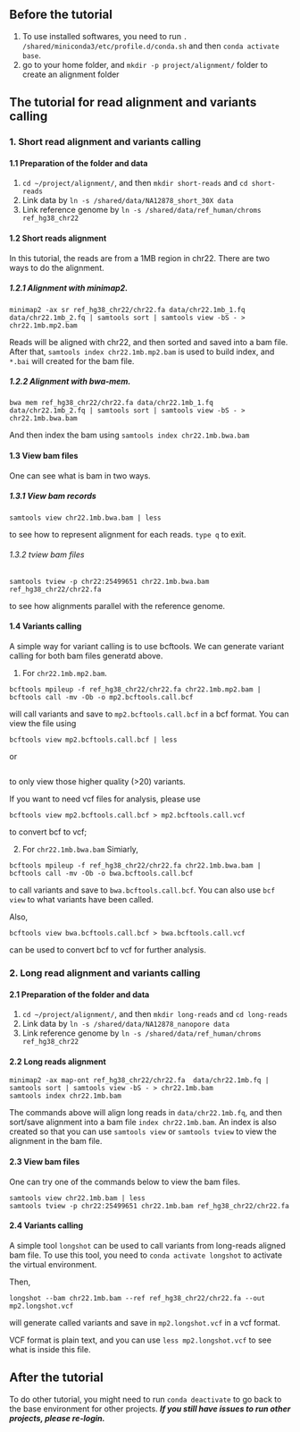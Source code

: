 ## Before the tutorial

1. To use installed softwares, you need to run `. /shared/miniconda3/etc/profile.d/conda.sh` and then `conda activate base`.
2. go to your home folder, and `mkdir -p project/alignment/` folder to create an alignment folder

## The tutorial for read alignment and variants calling

### 1. Short read alignment and variants calling
#### 1.1 Preparation of the folder and data
1. `cd ~/project/alignment/`, and then `mkdir short-reads` and `cd short-reads`
2. Link data by `ln -s /shared/data/NA12878_short_30X data`
3. Link reference genome by `ln -s /shared/data/ref_human/chroms ref_hg38_chr22`

#### 1.2 Short reads alignment
In this tutorial, the reads are from a 1MB region in chr22. There are two ways to do the alignment.

##### 1.2.1 Alignment with minimap2. 
```
minimap2 -ax sr ref_hg38_chr22/chr22.fa data/chr22.1mb_1.fq data/chr22.1mb_2.fq | samtools sort | samtools view -bS - > chr22.1mb.mp2.bam
```
Reads will be aligned with chr22, and then sorted and saved into a bam file.
After that, `samtools index chr22.1mb.mp2.bam` is used to build index, and `*.bai` will created for the bam file.

##### 1.2.2 Alignment with bwa-mem. 
```
bwa mem ref_hg38_chr22/chr22.fa data/chr22.1mb_1.fq data/chr22.1mb_2.fq | samtools sort | samtools view -bS - > chr22.1mb.bwa.bam
```
And then index the bam using `samtools index chr22.1mb.bwa.bam`

#### 1.3 View bam files
One can see what is bam in two ways.

##### 1.3.1 View bam records
```
samtools view chr22.1mb.bwa.bam | less
``` 
to see how to represent alignment for each reads. 
`type q` to exit.

###### 1.3.2 tview bam files
```
samtools tview -p chr22:25499651 chr22.1mb.bwa.bam ref_hg38_chr22/chr22.fa
``` 
to see how alignments parallel with the reference genome.

#### 1.4 Variants calling
A simple way for variant calling is to use bcftools. We can generate variant calling for both bam files generatd above.

1. For `chr22.1mb.mp2.bam`. 
```
bcftools mpileup -f ref_hg38_chr22/chr22.fa chr22.1mb.mp2.bam | bcftools call -mv -Ob -o mp2.bcftools.call.bcf
```
will call variants and save to `mp2.bcftools.call.bcf` in a bcf format. 
You can view the file using 
```
bcftools view mp2.bcftools.call.bcf | less
``` 
or 
```bcftools view -i '%QUAL>=20' mp2.bcftools.call.bcf | less
``` 
to only view those higher quality (>20) variants.

If you want to need vcf files for analysis, please use
```
bcftools view mp2.bcftools.call.bcf > mp2.bcftools.call.vcf
``` 
to convert bcf to vcf;

2. For `chr22.1mb.bwa.bam`
Simiarly, 
```
bcftools mpileup -f ref_hg38_chr22/chr22.fa chr22.1mb.bwa.bam | bcftools call -mv -Ob -o bwa.bcftools.call.bcf
``` 
to call variants and save to `bwa.bcftools.call.bcf`. 
You can also use `bcf view` to what variants have been called.

Also, 
```
bcftools view bwa.bcftools.call.bcf > bwa.bcftools.call.vcf
``` 
can be used to convert bcf to vcf for further analysis.

### 2. Long read alignment and variants calling
#### 2.1 Preparation of the folder and data
1. `cd ~/project/alignment/`, and then `mkdir long-reads` and `cd long-reads`
2. Link data by `ln -s /shared/data/NA12878_nanopore data`
3. Link reference genome by `ln -s /shared/data/ref_human/chroms ref_hg38_chr22`

#### 2.2 Long reads alignment
```
minimap2 -ax map-ont ref_hg38_chr22/chr22.fa  data/chr22.1mb.fq | samtools sort | samtools view -bS - > chr22.1mb.bam
samtools index chr22.1mb.bam
```
The commands above will align long reads in `data/chr22.1mb.fq`, and then sort/save alignment into a bam file `index chr22.1mb.bam`. 
An index is also created so that you can use `samtools view` or `samtools tview` to view the alignment in the bam file.

#### 2.3 View bam files
One can try one of the commands below to view the bam files.
```
samtools view chr22.1mb.bam | less
samtools tview -p chr22:25499651 chr22.1mb.bam ref_hg38_chr22/chr22.fa
```

#### 2.4 Variants calling
A simple tool `longshot` can be used to call variants from long-reads aligned bam file. To use this tool, you need to `conda activate longshot` to activate the virtual environment.

Then,
```
longshot --bam chr22.1mb.bam --ref ref_hg38_chr22/chr22.fa --out mp2.longshot.vcf
``` 
will generate called variants and save in `mp2.longshot.vcf` in a vcf format. 

VCF format is plain text, and you can use `less mp2.longshot.vcf` to see what is inside this file.

## After the tutorial

To do other tutorial, you might need to run `conda deactivate` to go back to the base environment for other projects. ***If you still have issues to run other projects, please re-login.***

